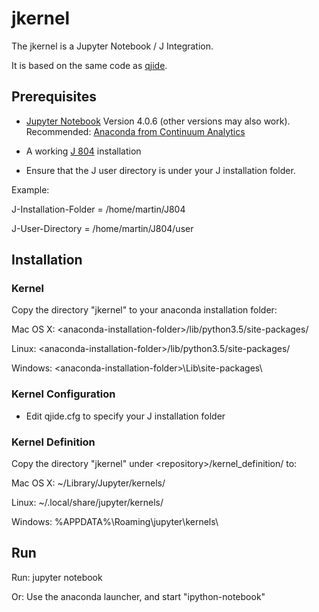 # jkernel

The jkernel is a Jupyter Notebook / J Integration.

It is based on the same code as [qjide](http://www.github.com/martin-saurer/qjide).

## Prerequisites

* [Jupyter Notebook](http://jupyter.org) Version 4.0.6 (other versions may also work). Recommended: [Anaconda from Continuum Analytics](https://www.continuum.io/downloads)

* A working [J 804](http://www.jsoftware.com) installation

* Ensure that the J user directory is under your J installation folder.

Example:

J-Installation-Folder = /home/martin/J804

J-User-Directory = /home/martin/J804/user

## Installation

### Kernel

Copy the directory "jkernel" to your anaconda installation folder:

Mac OS X:
\<anaconda-installation-folder\>/lib/python3.5/site-packages/

Linux:
\<anaconda-installation-folder\>/lib/python3.5/site-packages/

Windows:
\<anaconda-installation-folder\>\\Lib\\site-packages\\

### Kernel Configuration

* Edit qjide.cfg to specify your J installation folder

### Kernel Definition

Copy the directory "jkernel" under \<repository\>/kernel_definition/ to:

Mac OS X:
~/Library/Jupyter/kernels/

Linux:
~/.local/share/jupyter/kernels/

Windows:
%APPDATA%\\Roaming\\jupyter\\kernels\\

## Run

Run: jupyter notebook

Or: Use the anaconda launcher, and start "ipython-notebook"
